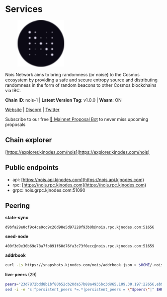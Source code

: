 # Services

<figure><img src="https://raw.githubusercontent.com/kj89/cosmos-images/main/logos/nois.png" width="150" alt=""><figcaption></figcaption></figure>

Nois Network aims to bring randomness (or noise)  to the Cosmos ecosystem by providing a safe and  secure entropy source and distributing randomness  in the form of random beacons to other Cosmos blockchains via IBC.

**Chain ID**: nois-1 | **Latest Version Tag**: v1.0.0 | **Wasm**: ON

[Website](https://nois.network) | [Discord](https://discord.gg/dHdpwtEb6F) | [Twitter](https://twitter.com/NoisRNG)



Subscribe to our free [🤖 Mainnet Proposal Bot](https://t.me/kjnodes_proposal_bot) to never miss upcoming proposals


## Chain explorer
[https://explorer.kjnodes.com/nois](https://explorer.kjnodes.com/nois)

## Public endpoints

* api: [https://nois.api.kjnodes.com](https://nois.api.kjnodes.com)
* rpc: [https://nois.rpc.kjnodes.com](https://nois.rpc.kjnodes.com)
* grpc: nois.grpc.kjnodes.com:51090

## Peering

**state-sync**

```text
d9bfa29e0cf9c4ce0cc9c26d98e5d97228f93b0b@nois.rpc.kjnodes.com:51656
```

**seed-node**

```text
400f3d9e30b69e78a7fb891f60d76fa3c73f0ecc@nois.rpc.kjnodes.com:51659
```

**addrbook**
```bash
curl -Ls https://snapshots.kjnodes.com/nois/addrbook.json > $HOME/.noisd/config/addrbook.json
```

**live-peers** (29)
```bash
peers="23d7872bdd8b1bf80b52cb20da57b88a4935bc3d@65.109.30.197:22656,eb9f7a7afefd583e8fd7c63858812a83eeb19974@65.21.205.248:51656,d9bfa29e0cf9c4ce0cc9c26d98e5d97228f93b0b@65.109.88.38:51656,acf21becb9397db3dc7ad29cd11993c8869d0ad3@65.21.52.246:26656,ed0cce5194ebefdf2f4d9301efc9a12101c35aa2@57.128.163.232:26656,9d21af60ad2568ffcb55a0bd0eb03b6cfa2644c5@49.12.120.113:26656,5538f2c7fdbf5e1c71f456c07f863d82ee814935@95.217.154.80:26656,95eeb1ac374e4144b05b36f6c5986472e7ef698f@135.181.209.51:26786,1893178693fc4e376f8c093ae30e44e27619f79c@198.244.213.94:25156,c98c58a8cd821f8814bb995d30299e76abb485aa@142.132.194.157:26456,8ec2fee6c37c07cc5af57ec870015a0191d4707d@65.108.65.36:51656,483678c263d8ceb45b11e450628928d05c641187@194.163.167.138:60656,83e530ade685efa61579eccd9f990462cd0ff36e@5.189.157.124:21656,dd7607ce23081b71310137221ebe4610c3114bea@57.128.20.163:17356,ad53e98a88aa0c6f724b457ad6575b83c5f4a02b@167.235.15.19:30656,271dd7f12a4d9d5b1b740dcb90c55b756bf69dbf@74.50.74.98:26656,922d90c7ef1840c984fcfa387a491c8d3c4481dc@65.108.141.109:55656,b26e5ac4afbadf96ad31ee3aeb5e6557f2894037@65.108.199.222:30656,2e1d9305a5be27fc708ea7bc2fade939be1259e6@65.108.82.62:51656,5cb88ba0649f0ae6e7bb7df9aa6a630702bd3643@91.107.192.45:26656,0ede37f273933f5f9d6644f68e51128c6332c431@65.108.11.234:26656,3daa2128d58d812f63a0c0cf5d19aeb14f811928@65.109.28.226:03656,f03752476d5f328b26960e20b6101a68c3c9cd6d@65.109.112.170:27656,a5224f7375f156c07c28f336355e4e727699fad5@65.109.95.26:27656,d2041f5d812b4fb196d5210a287448b68fe7bef9@95.217.104.49:51656,ebc272824924ea1a27ea3183dd0b9ba713494f83@195.3.220.136:27286,bc09ae5db2c015cdf7caad44d1d724dd1cf59f29@74.208.94.42:26646,1eef6409922688e5bf6f00891537552b9ba5540f@135.181.119.59:51656,239b2ca49200a05ea9bda83c1e201ae4bcd9dd6f@31.220.87.206:51656"
sed -i -e "s|^persistent_peers *=.*|persistent_peers = \"$peers\"|" $HOME/.noisd/config/config.toml
```
